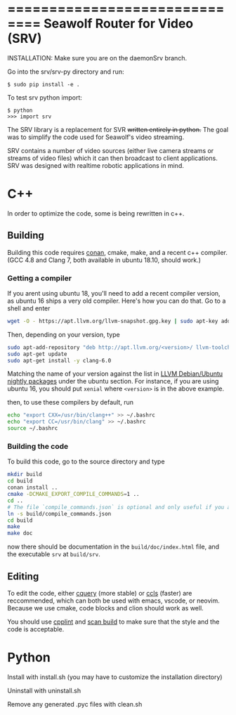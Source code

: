 ==============================
Seawolf Router for Video (SRV)
==============================


INSTALLATION:
Make sure you are on the daemonSrv branch.

Go into the srv/srv-py directory and run:

    $ sudo pip install -e .

To test srv python import:

    $ python
    >>> import srv

The SRV library is a replacement for SVR ~~written entirely
in python.~~ The goal was to simplify the code used for
Seawolf's video streaming.

SRV contains a number of video sources (either live camera streams or streams of video files) which it can then broadcast to client applications. SRV was designed
with realtime robotic applications in mind.

# C++
In order to optimize the code, some is being rewritten in c++. 

## Building
Building this code requires [conan](https://github.com/conan-io/conan), cmake,
make, and a recent c++ compiler. (GCC 4.8 and Clang 7, both available in ubuntu 18.10, should work.)

### Getting a compiler
If you arent using ubuntu 18, you'll need to add a recent compiler version,
as ubuntu 16 ships a very old compiler. Here's how you can do that. Go to a shell
and enter

```bash
wget -O - https://apt.llvm.org/llvm-snapshot.gpg.key | sudo apt-key add -
```

Then, depending on your version, type

```bash
sudo apt-add-repository "deb http://apt.llvm.org/<version>/ llvm-toolchain-<version>-6.0 main"
sudo apt-get update
sudo apt-get install -y clang-6.0
```

Matching the name of your version against the list in 
[LLVM Debian/Ubuntu nightly packages](https://apt.llvm.org/)
under the ubuntu section. For instance, if you are using ubuntu 16, you should
put `xenial` where `<version>` is in the above example.

then, to use these compilers by default, run
```bash
echo "export CXX=/usr/bin/clang++" >> ~/.bashrc
echo "export CC=/usr/bin/clang" >> ~/.bashrc
source ~/.bashrc
```

### Building the code
To build this code, go to the source directory and type

```bash
mkdir build
cd build
conan install ..
cmake -DCMAKE_EXPORT_COMPILE_COMMANDS=1 ..
cd ..
# The file `compile_commands.json` is optional and only useful if you are using an IDE.
ln -s build/compile_commands.json
cd build
make
make doc
```
now there should be documentation in the `build/doc/index.html` file, and
the executable `srv` at `build/srv`.


## Editing
To edit the code, either [cquery](https://github.com/cquery-project/cquery.git) 
(more stable) or [ccls](https://github.com/MaskRay/ccls.git) (faster) are reccommended,
which can both be used with emacs, vscode, or neovim. Because we use cmake, code blocks
and clion should work as well.

You should use [cpplint](https://github.com/cpplint/cpplint.git) and
[scan build](https://clang-analyzer.llvm.org/scan-build.html) to make sure
that the style and the code is acceptable.


# Python

Install with install.sh (you may have to customize the installation directory)

Uninstall with uninstall.sh

Remove any generated .pyc files with clean.sh

